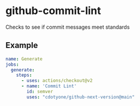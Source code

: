 # github-commit-lint
Checks to see if commit messages meet standards

## Example

```yaml
name: Generate
jobs:
  generate:
    steps:
      - uses: actions/checkout@v2
      - name: 'Commit Lint'
        id: semver
        uses: "cdotyone/github-next-version@main"
```

